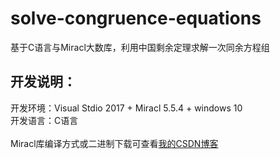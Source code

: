 # solve-congruence-equations
基于C语言与Miracl大数库，利用中国剩余定理求解一次同余方程组

## 开发说明：  
开发环境：Visual Stdio 2017 + Miracl 5.5.4 + windows 10  
开发语言：C语言  
<br>
Miracl库编译方式或二进制下载可查看[我的CSDN博客](https://blog.csdn.net/qq_36290650/article/details/83421230)  
<br>
